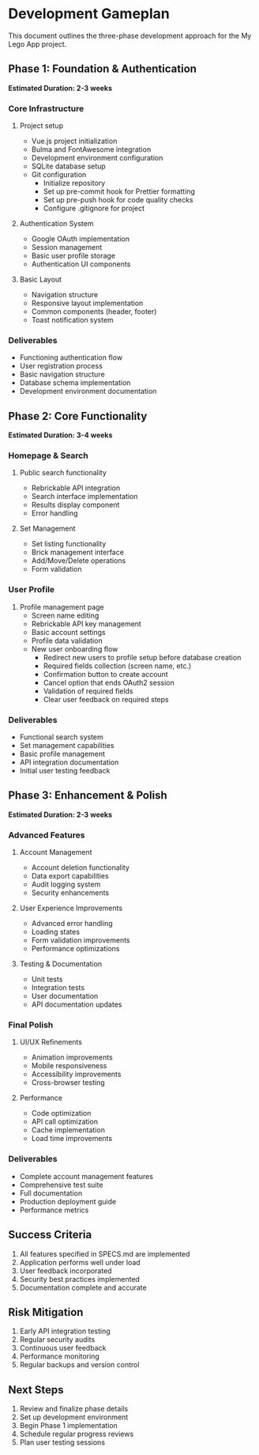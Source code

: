 # Development Gameplan

This document outlines the three-phase development approach for the My Lego App project.

## Phase 1: Foundation & Authentication

**Estimated Duration: 2-3 weeks**

### Core Infrastructure

1. Project setup

   - Vue.js project initialization
   - Bulma and FontAwesome integration
   - Development environment configuration
   - SQLite database setup
   - Git configuration
     - Initialize repository
     - Set up pre-commit hook for Prettier formatting
     - Set up pre-push hook for code quality checks
     - Configure .gitignore for project

2. Authentication System

   - Google OAuth implementation
   - Session management
   - Basic user profile storage
   - Authentication UI components

3. Basic Layout
   - Navigation structure
   - Responsive layout implementation
   - Common components (header, footer)
   - Toast notification system

### Deliverables

- Functioning authentication flow
- User registration process
- Basic navigation structure
- Database schema implementation
- Development environment documentation

## Phase 2: Core Functionality

**Estimated Duration: 3-4 weeks**

### Homepage & Search

1. Public search functionality

   - Rebrickable API integration
   - Search interface implementation
   - Results display component
   - Error handling

2. Set Management
   - Set listing functionality
   - Brick management interface
   - Add/Move/Delete operations
   - Form validation

### User Profile

1. Profile management page
   - Screen name editing
   - Rebrickable API key management
   - Basic account settings
   - Profile data validation
   - New user onboarding flow
     - Redirect new users to profile setup before database creation
     - Required fields collection (screen name, etc.)
     - Confirmation button to create account
     - Cancel option that ends OAuth2 session
     - Validation of required fields
     - Clear user feedback on required steps

### Deliverables

- Functional search system
- Set management capabilities
- Basic profile management
- API integration documentation
- Initial user testing feedback

## Phase 3: Enhancement & Polish

**Estimated Duration: 2-3 weeks**

### Advanced Features

1. Account Management

   - Account deletion functionality
   - Data export capabilities
   - Audit logging system
   - Security enhancements

2. User Experience Improvements

   - Advanced error handling
   - Loading states
   - Form validation improvements
   - Performance optimizations

3. Testing & Documentation
   - Unit tests
   - Integration tests
   - User documentation
   - API documentation updates

### Final Polish

1. UI/UX Refinements

   - Animation improvements
   - Mobile responsiveness
   - Accessibility improvements
   - Cross-browser testing

2. Performance
   - Code optimization
   - API call optimization
   - Cache implementation
   - Load time improvements

### Deliverables

- Complete account management features
- Comprehensive test suite
- Full documentation
- Production deployment guide
- Performance metrics

## Success Criteria

1. All features specified in SPECS.md are implemented
2. Application performs well under load
3. User feedback incorporated
4. Security best practices implemented
5. Documentation complete and accurate

## Risk Mitigation

1. Early API integration testing
2. Regular security audits
3. Continuous user feedback
4. Performance monitoring
5. Regular backups and version control

## Next Steps

1. Review and finalize phase details
2. Set up development environment
3. Begin Phase 1 implementation
4. Schedule regular progress reviews
5. Plan user testing sessions
